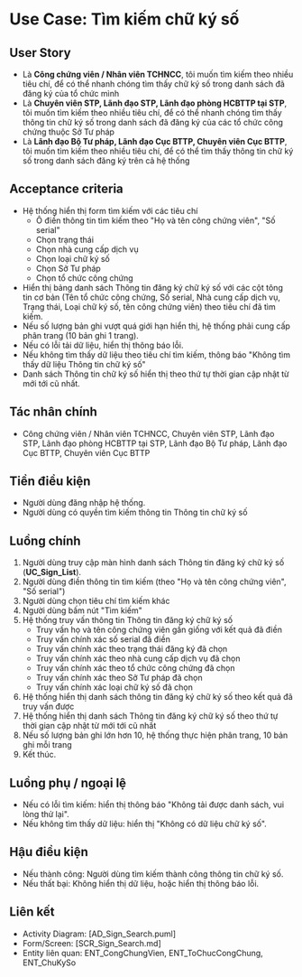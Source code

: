 # Use Case: Tìm kiếm chữ ký số

## User Story
- Là **Công chứng viên / Nhân viên TCHNCC**, tôi muốn tìm kiếm theo nhiều tiêu chí, để có thể nhanh chóng tìm thấy chữ ký số trong danh sách đã đăng ký của tổ chức mình
- Là **Chuyên viên STP, Lãnh đạo STP, Lãnh đạo phòng HCBTTP tại STP**, tôi muốn tìm kiếm theo nhiều tiêu chí, để có thể nhanh chóng tìm thấy thông tin chữ ký số trong danh sách đã đăng ký của các tổ chức công chứng thuộc Sở Tư pháp
- Là **Lãnh đạo Bộ Tư pháp, Lãnh đạo Cục BTTP, Chuyên viên Cục BTTP**, tôi muốn tìm kiếm theo nhiều tiêu chí, để có thể tìm thấy thông tin chữ ký số trong danh sách đăng ký trên cả hệ thống

## Acceptance criteria
- Hệ thống hiển thị form tìm kiếm với các tiêu chí
    - Ô điền thông tin tìm kiếm theo "Họ và tên công chứng viên", "Số serial"
    - Chọn trạng thái
    - Chọn nhà cung cấp dịch vụ
    - Chọn loại chữ ký số
    - Chọn Sở Tư pháp
    - Chọn tổ chức công chứng
- Hiển thị bảng danh sách Thông tin đăng ký chữ ký số với các cột tông tin cơ bản (Tên tổ chức công chứng, Số serial, Nhà cung cấp dịch vụ, Trạng thái, Loại chữ ký số, tên công chứng viên) theo tiêu chí đã tìm kiếm.
- Nếu số lượng bản ghi vượt quá giới hạn hiển thị, hệ thống phải cung cấp phân trang (10 bản ghi 1 trang).
- Nếu có lỗi tải dữ liệu, hiển thị thông báo lỗi.
- Nếu không tìm thấy dữ liệu theo tiêu chí tìm kiếm, thông báo "Không tìm thấy dữ liệu Thông tin chữ ký số"
- Danh sách Thông tin chữ ký số hiển thị theo thứ tự thời gian cập nhật từ mới tới cũ nhất.

## Tác nhân chính
- Công chứng viên / Nhân viên TCHNCC, Chuyên viên STP, Lãnh đạo STP, Lãnh đạo phòng HCBTTP tại STP, Lãnh đạo Bộ Tư pháp, Lãnh đạo Cục BTTP, Chuyên viên Cục BTTP

## Tiền điều kiện
- Người dùng đăng nhập hệ thống.
- Người dùng có quyền tìm kiếm thông tin Thông tin chữ ký số

## Luồng chính
1. Người dùng truy cập màn hình danh sách Thông tin đăng ký chữ ký số (**UC_Sign_List**).
2. Người dùng điền thông tin tìm kiếm (theo "Họ và tên công chứng viên", "Số serial")
3. Người dùng chọn tiêu chí tìm kiếm khác
4. Người dùng bấm nút "Tìm kiếm"
5. Hệ thống truy vấn thông tin Thông tin đăng ký chữ ký số
    - Truy vấn họ và tên công chứng viên gần giống với kết quả đã điền
    - Truy vấn chính xác số serial đã điền
    - Truy vấn chính xác theo trạng thái đăng ký đã chọn
    - Truy vấn chính xác theo nhà cung cấp dịch vụ đã chọn
    - Truy vấn chính xác theo tổ chức công chứng đã chọn
    - Truy vấn chính xác theo Sở Tư pháp đã chọn
    - Truy vấn chính xác loại chữ ký số đã chọn
6. Hệ thống hiển thị danh sách thông tin đăng ký chữ ký số theo kết quả đã truy vấn được
7. Hệ thống hiển thị danh sách Thông tin đăng ký chữ ký số theo thứ tự thời gian cập nhật từ mới tới cũ nhất
8. Nếu số lượng bản ghi lớn hơn 10, hệ thống thực hiện phân trang, 10 bản ghi mỗi trang
9. Kết thúc.

## Luồng phụ / ngoại lệ
- Nếu có lỗi tìm kiếm: hiển thị thông báo "Không tải được danh sách, vui lòng thử lại".
- Nếu không tìm thấy dữ liệu: hiển thị "Không có dữ liệu chữ ký số".

## Hậu điều kiện
- Nếu thành công: Người dùng tìm kiếm thành công thông tin chữ ký số.
- Nếu thất bại: Không hiển thị dữ liệu, hoặc hiển thị thông báo lỗi.

## Liên kết
- Activity Diagram: [AD_Sign_Search.puml]
- Form/Screen: [SCR_Sign_Search.md]
- Entity liên quan: ENT_CongChungVien, ENT_ToChucCongChung, ENT_ChuKySo
